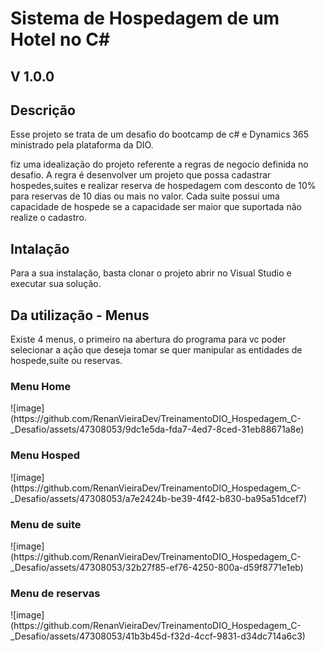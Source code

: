 <h1> Sistema de Hospedagem de um Hotel no C# </h1>
<h2> V 1.0.0 </h2>

<h2>Descrição</h2>
<p>
  Esse projeto se trata de um desafio do bootcamp de c# e Dynamics 365
  ministrado pela plataforma da DIO.
  <p>
    fiz uma idealização do projeto referente a regras de negocio
    definida no desafio.
    A regra é desenvolver um projeto que possa cadastrar hospedes,suites e
    realizar reserva de hospedagem com desconto de 10% para reservas
    de 10 dias ou mais no valor.
    Cada suite possui uma capacidade de hospede se a capacidade ser 
    maior que suportada não realize o cadastro.
  </p>
</p>

<h2>Intalação</h2>
<p>
  Para a sua instalação, basta clonar o projeto abrir no Visual Studio 
  e executar sua solução.
</p>

<h2>Da utilização - Menus</h2>
<p>
  Existe 4 menus, o primeiro na abertura do programa para vc poder selecionar a ação que deseja tomar
  se quer manipular as entidades de hospede,suite ou reservas.
</p>

<h3>Menu Home</h3>
![image](https://github.com/RenanVieiraDev/TreinamentoDIO_Hospedagem_C-_Desafio/assets/47308053/9dc1e5da-fda7-4ed7-8ced-31eb88671a8e)


<h3>Menu Hosped</h3>
![image](https://github.com/RenanVieiraDev/TreinamentoDIO_Hospedagem_C-_Desafio/assets/47308053/a7e2424b-be39-4f42-b830-ba95a51dcef7)

<h3>Menu de suite</h3>
![image](https://github.com/RenanVieiraDev/TreinamentoDIO_Hospedagem_C-_Desafio/assets/47308053/32b27f85-ef76-4250-800a-d59f8771e1eb)

<h3>Menu de reservas</h3>
![image](https://github.com/RenanVieiraDev/TreinamentoDIO_Hospedagem_C-_Desafio/assets/47308053/41b3b45d-f32d-4ccf-9831-d34dc714a6c3)



